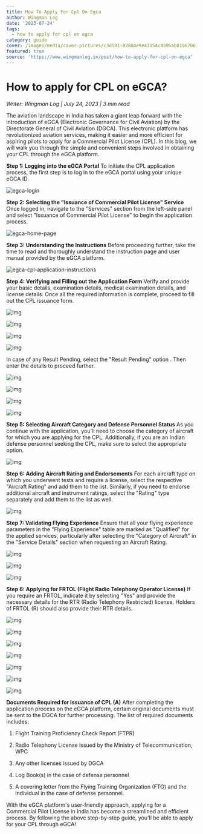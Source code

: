 ```yaml
---
title: How To Apply For Cpl On Egca
author: Wingman Log
date: '2023-07-24'
tags:
  - how to apply for cpl on egca
category: guide
cover: /images/media/cover-pictures/c3d501-02884e9e47154c4595ab019670619a6f-mv2-020f4c68.jpg
featured: true
source: 'https://www.wingmanlog.in/post/how-to-apply-for-cpl-on-egca'
---
```


# How to apply for CPL on eGCA?

*Writer: Wingman Log | July 24, 2023 | 3 min read*

The aviation landscape in India has taken a giant leap forward with the introduction of eGCA (Electronic Governance for Civil Aviation) by the Directorate General of Civil Aviation (DGCA). This electronic platform has revolutionized aviation services, making it easier and more efficient for aspiring pilots to apply for a Commercial Pilot License (CPL). In this blog, we will walk you through the simple and convenient steps involved in obtaining your CPL through the eGCA platform.

**Step 1: Logging into the eGCA Portal** To initiate the CPL application process, the first step is to log in to the eGCA portal using your unique eGCA ID.

![egca-login](/images/media/blog-media/c3d501-b7e95b8096314feb897082f1ede34f83-mv2-a5182af3.png)

**Step 2: Selecting the "Issuance of Commercial Pilot License" Service** Once logged in, navigate to the "Services" section from the left-side panel and select "Issuance of Commercial Pilot License" to begin the application process.

![egca-home-page](/images/media/blog-media/c3d501-6597e5be1b7a4a539813f15ca66c942b-mv2-480037a2.png)

**Step 3: Understanding the Instructions** Before proceeding further, take the time to read and thoroughly understand the instruction page and user manual provided by the eGCA platform.

![egca-cpl-application-instructions](/images/media/blog-media/c3d501-857b6f900a7f4789ba515fd0573d4de6-mv2-842e24e8.png)

**Step 4: Verifying and Filling out the Application Form** Verify and provide your basic details, examination details, medical examination details, and license details. Once all the required information is complete, proceed to fill out the CPL issuance form.

![img](/images/media/blog-media/c3d501-78da8653345b4927b94267ba182b2f56-mv2-ece23e17.png)

![img](/images/media/blog-media/c3d501-ff5a64431d314d1ab97aa9ba0fc66116-mv2-2b69aef3.png)

![img](/images/media/blog-media/c3d501-b3327d9c6452483cb354dc2c2f7b2126-mv2-d3dd05ca.png)

![img](/images/media/blog-media/c3d501-7b18e563e63d4a69be7f42d50111b524-mv2-589a491f.png)

In case of any Result Pending, select the "Result Pending" option . Then enter the details to proceed further.

![img](/images/media/blog-media/c3d501-c5f952cbf3a74198971ff0ed6f61121e-mv2-347aa92a.png)

![img](/images/media/blog-media/c3d501-795e45e14b744f199daa3ce1c2c835fc-mv2-7f70aa21.png)

![img](/images/media/blog-media/c3d501-fa3f75ef349d4271b144dfe8571f9f02-mv2-3229ff05.png)

![img](/images/media/blog-media/c3d501-a99d49c15bba48ebadfc7cb474cdfe33-mv2-4837b634.png)

**Step 5: Selecting Aircraft Category and Defense Personnel Status** As you continue with the application, you'll need to choose the category of aircraft for which you are applying for the CPL. Additionally, if you are an Indian defense personnel seeking the CPL, make sure to select the appropriate option.

![img](/images/media/blog-media/c3d501-01f1d7eba8194684a22cc7630d38a271-mv2-e2c13fd9.png)

**Step 6: Adding Aircraft Rating and Endorsements** For each aircraft type on which you underwent tests and require a license, select the respective "Aircraft Rating" and add them to the list. Similarly, if you need to endorse additional aircraft and instrument ratings, select the "Rating" type separately and add them to the list as well.

![img](/images/media/blog-media/c3d501-6857958f11f64d11bd4e39584c8d81d4-mv2-0bc172a8.png)

**Step 7: Validating Flying Experience** Ensure that all your flying experience parameters in the "Flying Experience" table are marked as "Qualified" for the applied services, particularly after selecting the "Category of Aircraft" in the "Service Details" section when requesting an Aircraft Rating.

![img](/images/media/blog-media/c3d501-995570f568da4cd9ad73c5af97ac5ed7-mv2-3067d052.png)

![img](/images/media/blog-media/c3d501-c4f4081dd937404a928ebf8a9730f3ab-mv2-cea504c9.png)

![img](/images/media/blog-media/c3d501-180bf97075be4398baf1c7a5f95f649f-mv2-8d9c71ff.png)

**Step 8: Applying for FRTOL (Flight Radio Telephony Operator License)** If you require an FRTOL, indicate it by selecting "Yes" and provide the necessary details for the RTR (Radio Telephony Restricted) license. Holders of FRTOL (R) should also provide their RTR details.

![img](/images/media/blog-media/c3d501-0e79b00feb794dfa922229a9f3391d56-mv2-d7a75f64.png)

![img](/images/media/blog-media/c3d501-1e25542f87e84204837f9022eef5c66d-mv2-731e34f1.png)

![img](/images/media/blog-media/c3d501-a772898529294fcfae4232c638333c19-mv2-1f63c3f3.png)

![img](/images/media/blog-media/c3d501-87754a2b7cf9489b8e9a212336c4816e-mv2-a76b5fd5.png)

![img](/images/media/blog-media/c3d501-1ff090f575864454a5eaf7c1e2f9d027-mv2-1845ebbf.png)

![img](/images/media/blog-media/c3d501-5f01b9fb03bc4a50aba608c2c69e7699-mv2-5370d822.png)

![img](/images/media/blog-media/c3d501-3966f1140a4947429f7dbb2417479d65-mv2-3d410f7a.png)

**Documents Required for Issuance of CPL (A)** After completing the application process on the eGCA platform, certain original documents must be sent to the DGCA for further processing. The list of required documents includes:

1.  Flight Training Proficiency Check Report (FTPR)
    
2.  Radio Telephony License issued by the Ministry of Telecommunication, WPC
    
3.  Any other licenses issued by DGCA
    
4.  Log Book(s) in the case of defense personnel
    
5.  A covering letter from the Flying Training Organization (FTO) and the individual in the case of defense personnel.

With the eGCA platform's user-friendly approach, applying for a Commercial Pilot License in India has become a streamlined and efficient process. By following the above step-by-step guide, you'll be able to apply for your CPL through eGCA!
